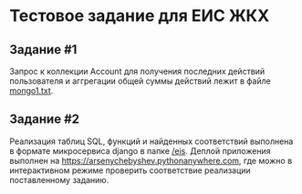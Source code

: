 # Тестовое задание для ЕИС ЖКХ

## Задание \#1
Запрос к коллекции Account для получения последних действий пользователя и аггрегации общей суммы действий лежит в файле [mongo1.txt](https://github.com/arseny-chebyshev/eis-zh-k-kh-test/blob/master/mongo1.txt).

## Задание \#2
Реализация таблиц SQL, функций и найденных соответствий выполнена в формате микросервиса django в папке [/eis](https://github.com/arseny-chebyshev/eis-zh-k-kh-test/tree/master/eis). Деплой приложения выполнен на https://arsenychebyshev.pythonanywhere.com, где можно в интерактивном режиме проверить соответствие реализации поставленному заданию.
